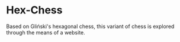 # Hex-Chess
Based on Gliński's hexagonal chess, this variant of chess is explored through the means of a website. 

